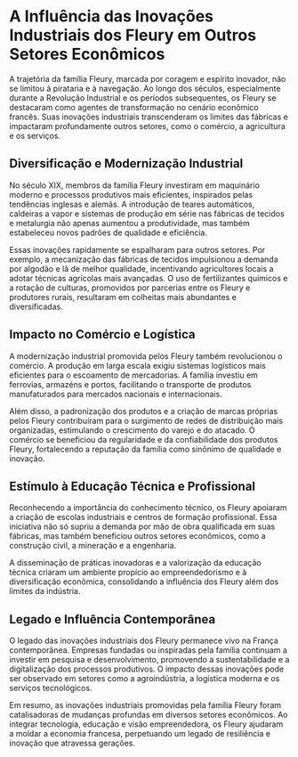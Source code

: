# A Influência das Inovações Industriais dos Fleury em Outros Setores Econômicos

A trajetória da família Fleury, marcada por coragem e espírito inovador, não se limitou à pirataria e à navegação. Ao longo dos séculos, especialmente durante a Revolução Industrial e os períodos subsequentes, os Fleury se destacaram como agentes de transformação no cenário econômico francês. Suas inovações industriais transcenderam os limites das fábricas e impactaram profundamente outros setores, como o comércio, a agricultura e os serviços.

## Diversificação e Modernização Industrial

No século XIX, membros da família Fleury investiram em maquinário moderno e processos produtivos mais eficientes, inspirados pelas tendências inglesas e alemãs. A introdução de teares automáticos, caldeiras a vapor e sistemas de produção em série nas fábricas de tecidos e metalurgia não apenas aumentou a produtividade, mas também estabeleceu novos padrões de qualidade e eficiência.

Essas inovações rapidamente se espalharam para outros setores. Por exemplo, a mecanização das fábricas de tecidos impulsionou a demanda por algodão e lã de melhor qualidade, incentivando agricultores locais a adotar técnicas agrícolas mais avançadas. O uso de fertilizantes químicos e a rotação de culturas, promovidos por parcerias entre os Fleury e produtores rurais, resultaram em colheitas mais abundantes e diversificadas.

## Impacto no Comércio e Logística

A modernização industrial promovida pelos Fleury também revolucionou o comércio. A produção em larga escala exigiu sistemas logísticos mais eficientes para o escoamento de mercadorias. A família investiu em ferrovias, armazéns e portos, facilitando o transporte de produtos manufaturados para mercados nacionais e internacionais.

Além disso, a padronização dos produtos e a criação de marcas próprias pelos Fleury contribuíram para o surgimento de redes de distribuição mais organizadas, estimulando o crescimento do varejo e do atacado. O comércio se beneficiou da regularidade e da confiabilidade dos produtos Fleury, fortalecendo a reputação da família como sinônimo de qualidade e inovação.

## Estímulo à Educação Técnica e Profissional

Reconhecendo a importância do conhecimento técnico, os Fleury apoiaram a criação de escolas industriais e centros de formação profissional. Essa iniciativa não só supriu a demanda por mão de obra qualificada em suas fábricas, mas também beneficiou outros setores econômicos, como a construção civil, a mineração e a engenharia.

A disseminação de práticas inovadoras e a valorização da educação técnica criaram um ambiente propício ao empreendedorismo e à diversificação econômica, consolidando a influência dos Fleury além dos limites da indústria.

## Legado e Influência Contemporânea

O legado das inovações industriais dos Fleury permanece vivo na França contemporânea. Empresas fundadas ou inspiradas pela família continuam a investir em pesquisa e desenvolvimento, promovendo a sustentabilidade e a digitalização dos processos produtivos. O impacto dessas inovações pode ser observado em setores como a agroindústria, a logística moderna e os serviços tecnológicos.

Em resumo, as inovações industriais promovidas pela família Fleury foram catalisadoras de mudanças profundas em diversos setores econômicos. Ao integrar tecnologia, educação e visão empreendedora, os Fleury ajudaram a moldar a economia francesa, perpetuando um legado de resiliência e inovação que atravessa gerações.